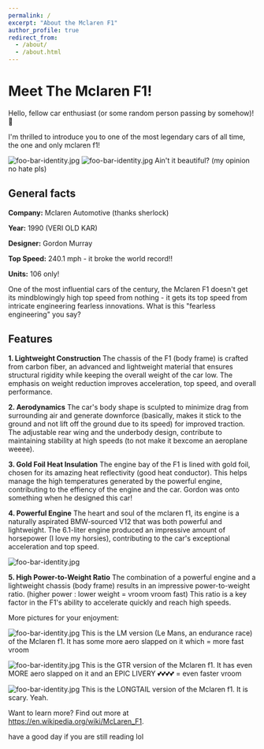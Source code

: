 ```yaml
---
permalink: /
excerpt: "About the Mclaren F1"
author_profile: true
redirect_from: 
  - /about/
  - /about.html
---
```


# Meet The Mclaren F1!

Hello, fellow car enthusiast (or some random person passing by somehow)! 👋

I'm thrilled to introduce you to one of the most legendary cars of all time, the one and only mclaren f1!

![foo-bar-identity.jpg](https://s1.cdn.autoevolution.com/images/news/gallery/the-mclaren-f1-s-mighty-s70-2-v12-was-bmw-ms-greatest-gift-to-the-automotive-world_2.jpg)
![foo-bar-identity.jpg](https://s1.cdn.autoevolution.com/images/news/gallery/the-mclaren-f1-s-mighty-s70-2-v12-was-bmw-ms-greatest-gift-to-the-automotive-world_3.jpg)
Ain't it beautiful? (my opinion no hate pls)

## General facts

**Company:** Mclaren Automotive (thanks sherlock)

**Year:** 1990 (VERI OLD KAR)

**Designer:** Gordon Murray

**Top Speed:** 240.1 mph - it broke the world record!!

**Units:** 106 only!

One of the most influential cars of the century, the Mclaren F1 doesn't get its mindblowingly high top speed from nothing - it gets its top speed from intricate engineering fearless innovations.
What is this "fearless engineering" you say?

## Features

**1. Lightweight Construction**
The chassis of the F1 (body frame) is crafted from carbon fiber, an advanced and lightweight material that ensures structural rigidity while keeping the overall weight of the car low. The emphasis on weight reduction improves acceleration, top speed, and overall performance.

**2. Aerodynamics**
The car's body shape is sculpted to minimize drag from surrounding air and generate downforce (basically, makes it stick to the ground and not lift off the ground due to its speed) for improved traction. The adjustable rear wing and the underbody design, contribute to maintaining stability at high speeds (to not make it bexcome an aeroplane weeee).

**3. Gold Foil Heat Insulation**
The engine bay of the F1 is lined with gold foil, chosen for its amazing heat reflectivity (good heat conductor). This helps manage the high temperatures generated by the powerful engine, contributing to the effiency of the engine and the car. Gordon was onto something when he designed this car!
 
**4. Powerful Engine**
The heart and soul of the mclaren f1, its engine is a naturally aspirated BMW-sourced V12 that was both powerful and lightweight. The 6.1-liter engine produced an impressive amount of horsepower (I love my horsies), contributing to the car's exceptional acceleration and top speed.

![foo-bar-identity.jpg](https://s1.cdn.autoevolution.com/images/news/the-mclaren-f1-s-mighty-s70-2-v12-was-bmw-ms-greatest-gift-to-the-automotive-world-189773_1.jpg)

**5. High Power-to-Weight Ratio**
The combination of a powerful engine and a lightweight chassis (body frame) results in an impressive power-to-weight ratio. (higher power : lower weight = vroom vroom fast) This ratio is a key factor in the F1's ability to accelerate quickly and reach high speeds.

More pictures for your enjoyment:

![foo-bar-identity.jpg](https://www.topgear.com/sites/default/files/2022/08/1998-McLaren-F11281673_.jpg)
This is the LM version (Le Mans, an endurance race) of the Mclaren f1. It has some more aero slapped on it which = more fast vroom

![foo-bar-identity.jpg](https://www.motortrend.com/uploads/sites/11/2012/04/ex-GTC-Gulf-Team-Davidoff-1997-McLaren-F1-GTR-Longtail-FIA-GT-Endurance-Racing-Coupe-front-right-11.jpg)
This is the GTR version of the Mclaren f1. It has even MORE aero slapped on it and an EPIC LIVERY 💕💕💕💕 = even faster vroom

![foo-bar-identity.jpg](https://media.goodingco.com/image/upload/c_fill,g_auto,q_88,w_1800/v1/Prod/Archives/AZ14%20%E2%80%94%20Scottsdale%20Auctions%202014/137._1997_McLaren_F1_GTR_Long_Tail-007_zg3kqa)
This is the LONGTAIL version of the Mclaren f1. It is scary. Yeah.

Want to learn more? Find out more at https://en.wikipedia.org/wiki/McLaren_F1.

have a good day if you are still reading lol

